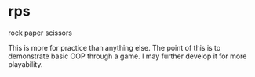 # rps
rock paper scissors


This is more for practice than anything else. The point of this is to demonstrate basic OOP through a game. I may further develop it for more playability.
